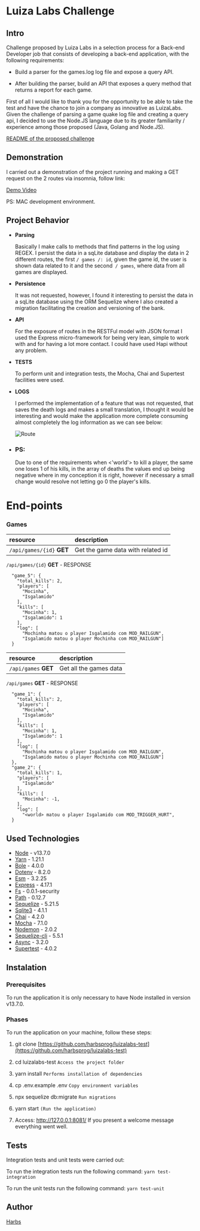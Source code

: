 
# Luiza Labs Challenge

## Intro

Challenge proposed by Luiza Labs in a selection process for a Back-end Developer job that consists of developing a back-end application, with the following requirements:

- Build a parser for the games.log log file and expose a query API.

- After building the parser, build an API that exposes a query method that returns a report for each game.

First of all I would like to thank you for the opportunity to be able to take the test and have the chance to join a company as innovative as LuizaLabs. Given the challenge of parsing a game quake log file and creating a query api, I decided to use the Node.JS language due to its greater familiarity / experience among those proposed (Java, Golang and Node.JS).

[README of the proposed challenge](https://github.com/harbsprog/luizalabs-test/blob/master/README-DESAFIO.md)

## Demonstration

  I carried out a demonstration of the project running and making a GET request on the 2 routes via insomnia, follow link:
 
  [Demo Video](https://youtu.be/89An4dgqv44)
  
  PS: MAC development environment.
  
## Project Behavior

- **Parsing**

  Basically I make calls to methods that find patterns in the log using REGEX. I persist the data in a sqLite database and display the data in 2 different routes, the first `/ games /: id`, given the game id, the user is shown data related to it and the second` / games`, where data from all games are displayed.

* **Persistence**

  It was not requested, however, I found it interesting to persist the data in a sqLite database using the ORM Sequelize where I also created a migration facilitating the creation and versioning of the bank.

- **API**

  For the exposure of routes in the RESTFul model with JSON format I used the Express micro-framework for being very lean, simple to work with and for having a lot more contact. I could have used Hapi without any problem.

- **TESTS**

  To perform unit and integration tests, the Mocha, Chai and Supertest facilities were used.

- **LOGS**

  I performed the implementation of a feature that was not requested, that saves the death logs and makes a small translation, I thought it would be interesting and would make the application more complete consuming almost completely the log information as we can see below:

  ![Route](https://image.prntscr.com/image/Mm1OShxPSOCJOhYEhXAH7g.png)

- ### PS:
  Due to one of the requirements when <'world'> to kill a player, the same one loses 1 of his kills, in the array of deaths the values ​​end up being negative where in my conception it is right, however if necessary a small change would resolve not letting go 0 the player's kills.


# End-points

### Games

| resource                  | description                       |
| :------------------------ | :-------------------------------- |
| `/api/games/{id}` **GET** | Get the game data with related id |


`/api/games/{id}` **GET** - RESPONSE

```shell
  "game_5": {
    "total_kills": 2,
    "players": [
      "Mocinha",
      "Isgalamido"
    ],
    "kills": [
      "Mocinha": 1,
      "Isgalamido": 1
    ],
    "log": [
      "Mochinha matou o player Isgalamido com MOD_RAILGUN",
      "Isgalamido matou o player Mochinha com MOD_RAILGUN"]
  }
```

| resource             | description            |
| :------------------- | :--------------------- |
| `/api/games` **GET** | Get all the games data |

`/api/games` **GET** - RESPONSE

```shell
  "game_1": {
    "total_kills": 2,
    "players": [
      "Mocinha",
      "Isgalamido"
    ],
    "kills": [
      "Mocinha": 1,
      "Isgalamido": 1
    ],
    "log": [
      "Mochinha matou o player Isgalamido com MOD_RAILGUN",
      "Isgalamido matou o player Mochinha com MOD_RAILGUN"]
  },
  "game_2": {
    "total_kills": 1,
    "players": [
      "Isgalamido"
    ],
    "kills": [
      "Mocinha": -1,
    ],
    "log": [
      "<world> matou o player Isgalamido com MOD_TRIGGER_HURT",
  }
```

## Used Technologies

- [Node](https://nodejs.org/en/) - v13.7.0
- [Yarn](https://yarnpkg.com/) - 1.21.1
- [Bole](https://www.npmjs.com/package/bole) - 4.0.0
- [Dotenv](https://www.npmjs.com/package/dotenv) - 8.2.0
- [Esm](https://www.npmjs.com/package/esm) - 3.2.25
- [Express](https://expressjs.com/) - 4.17.1
- [Fs](https://www.npmjs.com/package/fs) - 0.0.1-security
- [Path](https://www.npmjs.com/package/path) - 0.12.7
- [Sequelize](https://www.npmjs.com/package/sequelize) - 5.21.5
- [Sqlite3](https://www.npmjs.com/package/sqlite3) - 4.1.1
- [Chai](https://www.chaijs.com/) - 4.2.0
- [Mocha](https://mochajs.org/) - 7.1.0
- [Nodemon](https://nodemon.io/) - 2.0.2
- [Sequelize-cli](https://www.npmjs.com/package/sequelize-cli) - 5.5.1
- [Async](https://www.npmjs.com/package/async) - 3.2.0
- [Supertest](https://www.npmjs.com/package/supertest) - 4.0.2

## Instalation

### Prerequisites

To run the application it is only necessary to have Node installed in version v13.7.0.

### Phases

To run the application on your machine, follow these steps:

1. git clone [https://github.com/harbsprog/luizalabs-test](https://github.com/harbsprog/luizalabs-test)

2) cd luizalabs-test `Access the project folder`

3. yarn install `Performs installation of dependencies`

4) cp .env.example .env `Copy environment variables`

5. npx sequelize db:migrate `Run migrations`

6) yarn start `(Run the application)`

7. Access: http://127.0.0.1:8081/ If you present a welcome message everything went well.

## Tests

Integration tests and unit tests were carried out:

To run the integration tests run the following command:
`yarn test-integration`

To run the unit tests run the following command:
`yarn test-unit`

## Author

[Harbs](https://github.com/harbsprog)
